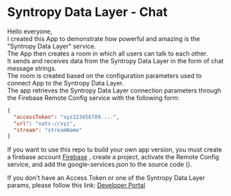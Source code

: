# Syntropy Data Layer - Chat
Hello everyone,<br/>
I created this App to demonstrate how powerful and amazing is the "Syntropy Data Layer" service.<br/>
The App then creates a room in which all users can talk to each other.<br/>
It sends and receives data from the Syntropy Data Layer in the form of chat message strings.<br/> 
The room is created based on the configuration parameters used to connect App to the Syntropy Data Layer.<br/>
The app retrieves the Syntropy Data Layer connection parameters through the Firebase Remote Config service with the following form:<br/>
```json
{
  "accessToken": "xyz123456789....",
  "url": "nats://xyz",
  "stream": "streamName" 
}
```
If you want to use this repo tu build your own app version, you must create a firebase account [Firebase](https://console.firebase.google.com/) , create a project, activate the Remote Config service, and add the google-services.json to the source code ().<br/>

If you don't have an Access Token or one of the Syntropy Data Layer params, please follow this link: [Developer Portal](https://developer-portal.syntropynet.com/) <br/>
